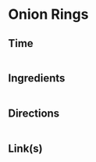 # Onion Rings

## Time 
```

```

## Ingredients
```

```


## Directions
```

```


## Link(s)
```

```

